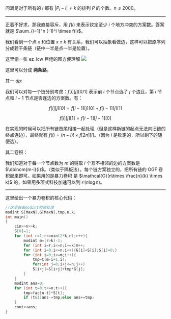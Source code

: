 
问满足对于所有的 $i$ 都有 $|P_i-i|\neq k$ 的排列 $P$ 的个数。$n\le 2000$。

---

正着不好求，那我直接容斥，用 $f(i)$ 来表示钦定至少 $i$ 个地方冲突的方案数。答案就是 $\sum_{i=1}^n (-1)^i \times f(i)$。

我们看到一个点 $x$ 和位置 $x± k$ 有关系，我们可以抽象看做边，这样可以把原序列分成若干条链（链中一半是点一半是位置）。

这里偷一张 ez_lcw 巨佬的图方便理解 ![](https://cdn.luogu.com.cn/upload/image_hosting/5s8onaw1.png)

这里可以分成 **两条路**。

其一 $dp$:


我们可以对每一个链分别考虑：$f[i][j][0/1]$ 表示前 $i$ 个节点选了 $j$ 个边且，第 $i$ 节点和 $i-1$ 节点是否连边的方案数。有：

$$f[i][j][0]=f[i-1][j][0]+f[i-1][j][1]$$

$$f[i][j][1]=f[i-1][j-1][0]$$

在实现的时候可以把所有链首尾相接一起处理（但是这样新链的起点无法向旧链的终点连边），最终就有 $f(i)=(n-i)!\times f[2n][i]$。（因为 $i$ 是钦定的，所以剩下的随便选）。

其二卷积：

我们知道对于每一个节点数为 $m$ 的链取 $i$ 个互不相邻的边的方案数是 $\dbinom{m-i}{i}$。（类似于隔板法）。每个链方案独立的，把所有链的 OGF 卷积起来即可。如果用的是暴力卷积 是 $\mathcal{O}(n\times \frac{n}{k} \times k)$ 的，如果用多项式科技加速可以到 $\mathcal{O}(n\log n)$。


---

这里给出一个暴力卷积的核心代码：

```cpp
//这里省去modint和预处理
modint S[MaxN],G[MaxN],tmp,n,k;
int main()
{
	cin>>n>>k;
	S[0]=1;
	for (int r=1;r<=min(2*k,n);r++){
		modint m=(r>k)-1;
		for (int i=r;i<=n;i+=k)m++;
		for (int i=0;i<=n;i++){G[i]=S[i];S[i]=0;}
		for (int i=0;i<=m;i++){
			tmp=C(m-i+1,i);
			for(int j=0;i+j<=n;j++)
			S[i+j]=S[i+j]+tmp*G[j];
		}
	}
	modint ans=0;
	for (int t=0;t<=n;t++){
		tmp=fac[n-t]*S[t];
		if (t&1)ans-=tmp;else ans+=tmp;  
	}
	cout<<ans;
}
```